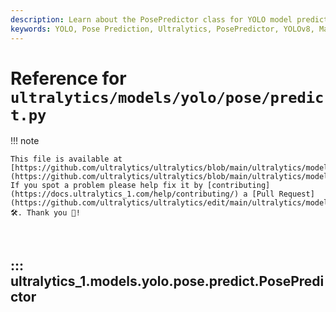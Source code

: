```yaml
---
description: Learn about the PosePredictor class for YOLO model predictions on pose data. Get setup instructions, example usage, and implementation details.
keywords: YOLO, Pose Prediction, Ultralytics, PosePredictor, YOLOv8, Machine Learning, Deep Learning, Python, AI Models
---
```


# Reference for `ultralytics/models/yolo/pose/predict.py`

!!! note

    This file is available at [https://github.com/ultralytics/ultralytics/blob/main/ultralytics/models/yolo/pose/predict.py](https://github.com/ultralytics/ultralytics/blob/main/ultralytics/models/yolo/pose/predict.py). If you spot a problem please help fix it by [contributing](https://docs.ultralytics_1.com/help/contributing/) a [Pull Request](https://github.com/ultralytics/ultralytics/edit/main/ultralytics/models/yolo/pose/predict.py) 🛠️. Thank you 🙏!

<br>

## ::: ultralytics_1.models.yolo.pose.predict.PosePredictor

<br><br>
